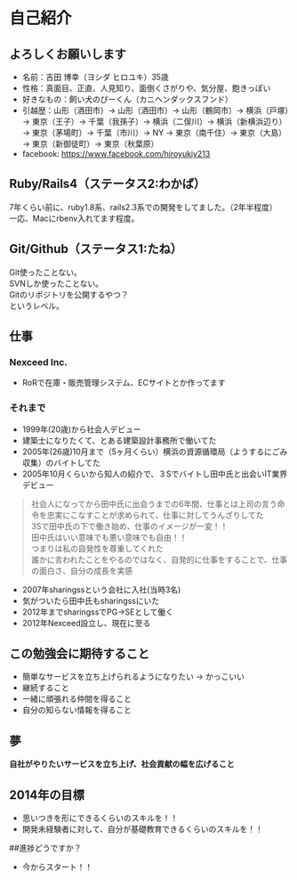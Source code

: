 # 自己紹介
## よろしくお願いします
- 名前：吉田 博幸（ヨシダ ヒロユキ）35歳
- 性格：真面目、正直、人見知り、面倒くさがりや、気分屋、飽きっぽい
- 好きなもの：飼い犬のぴーくん（カニヘンダックスフンド）
- 引越歴：山形（酒田市）→ 山形（酒田市）→ 山形（鶴岡市）→ 横浜（戸塚）→ 東京（王子）→ 千葉（我孫子）→ 横浜（二俣川）→ 横浜（新横浜辺り）→ 東京（茅場町）→ 千葉（市川）→ NY → 東京（南千住）→ 東京（大島）→ 東京（新御徒町）→ 東京（秋葉原）
- facebook: https://www.facebook.com/hiroyukiy213

## Ruby/Rails4（ステータス2:わかば）
7年くらい前に、ruby1.8系、rails2.3系での開発をしてました。（2年半程度）  
一応、Macにrbenv入れてます程度。

## Git/Github（ステータス1:たね）
Git使ったことない。  
SVNしか使ったことない。  
Gitのリポジトリを公開するやつ？  
というレベル。


## 仕事
### Nexceed Inc.
- RoRで在庫・販売管理システム、ECサイトとか作ってます

### それまで
- 1999年(20歳)から社会人デビュー
- 建築士になりたくて、とある建築設計事務所で働いてた
- 2005年(26歳)10月まで（5ヶ月くらい）横浜の資源循環局（ようするにごみ収集）のバイトしてた
- 2005年10月くらいから知人の紹介で、３Sでバイトし田中氏と出会いIT業界デビュー

> 社会人になってから田中氏に出会うまでの6年間、仕事とは上司の言う命令を忠実にこなすことが求められて、仕事に対してうんざりしてた  
> 3Sで田中氏の下で働き始め、仕事のイメージが一変！！  
> 田中氏はいい意味でも悪い意味でも自由！！  
> つまりは私の自発性を尊重してくれた  
> 誰かに言われたことをやるのではなく、自発的に仕事をすることで、仕事の面白さ、自分の成長を実感  

- 2007年sharingssという会社に入社(当時3名)
- 気がついたら田中氏もsharingssにいた
- 2012年までsharingssでPG→SEとして働く
- 2012年Nexceed設立し、現在に至る


## この勉強会に期待すること
- 簡単なサービスを立ち上げられるようになりたい → かっこいい
- 継続すること
- 一緒に頑張れる仲間を得ること
- 自分の知らない情報を得ること


## 夢
**自社がやりたいサービスを立ち上げ、社会貢献の幅を広げること**

## 2014年の目標
- 思いつきを形にできるくらいのスキルを！！
- 開発未経験者に対して、自分が基礎教育できるくらいのスキルを！！


##進捗どうですか？
- 今からスタート！！


